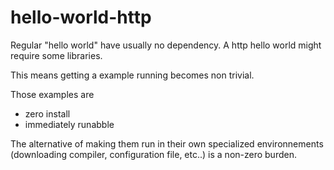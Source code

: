 # hello-world-http

Regular "hello world" have usually no dependency.
A http hello world might require some libraries.

This means getting a example running becomes non trivial.

Those examples are
- zero install
- immediately runabble


The alternative of making them run in their own specialized environnements (downloading compiler, configuration file, etc..) is a non-zero burden.
